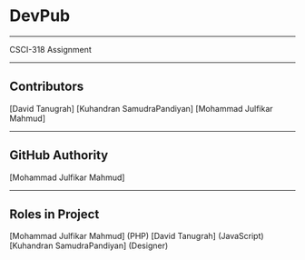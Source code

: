 # DevPub
********************************
CSCI-318 Assignment
********************************
Contributors 
--------------------------------
[David Tanugrah]
[Kuhandran SamudraPandiyan]
[Mohammad Julfikar Mahmud]
********************************
GitHub Authority
--------------------------------
[Mohammad Julfikar Mahmud]
********************************
Roles in Project
--------------------------------
[Mohammad Julfikar Mahmud] (PHP)
[David Tanugrah] (JavaScript)
[Kuhandran SamudraPandiyan] (Designer)


